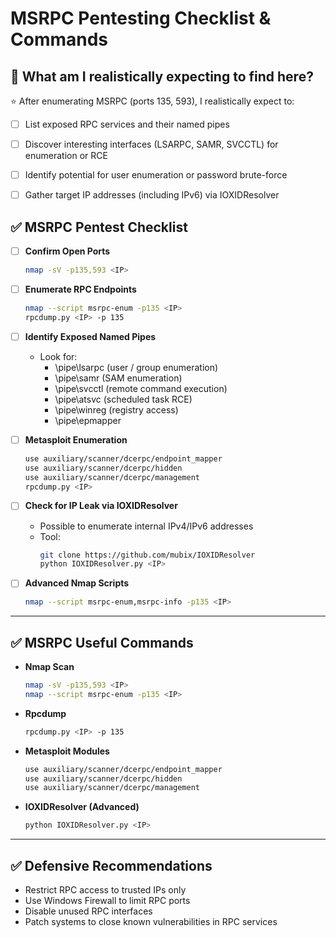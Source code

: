 # MSRPC Pentesting Checklist & Commands

## 🎯 What am I realistically expecting to find here?

⭐ After enumerating MSRPC (ports 135, 593), I realistically expect to:

- [ ] List exposed RPC services and their named pipes
- [ ] Discover interesting interfaces (LSARPC, SAMR, SVCCTL) for enumeration or RCE
- [ ] Identify potential for user enumeration or password brute-force
- [ ] Gather target IP addresses (including IPv6) via IOXIDResolver


## ✅ MSRPC Pentest Checklist

- [ ] **Confirm Open Ports**
    ```bash
    nmap -sV -p135,593 <IP>
    ```

- [ ] **Enumerate RPC Endpoints**
    ```bash
    nmap --script msrpc-enum -p135 <IP>
    rpcdump.py <IP> -p 135
    ```

- [ ] **Identify Exposed Named Pipes**
    - Look for:
        - \pipe\lsarpc (user / group enumeration)
        - \pipe\samr (SAM enumeration)
        - \pipe\svcctl (remote command execution)
        - \pipe\atsvc (scheduled task RCE)
        - \pipe\winreg (registry access)
        - \pipe\epmapper

- [ ] **Metasploit Enumeration**
    ```bash
    use auxiliary/scanner/dcerpc/endpoint_mapper
    use auxiliary/scanner/dcerpc/hidden
    use auxiliary/scanner/dcerpc/management
    rpcdump.py <IP>
    ```

- [ ] **Check for IP Leak via IOXIDResolver**
    - Possible to enumerate internal IPv4/IPv6 addresses
    - Tool:
        ```bash
        git clone https://github.com/mubix/IOXIDResolver
        python IOXIDResolver.py <IP>
        ```

- [ ] **Advanced Nmap Scripts**
    ```bash
    nmap --script msrpc-enum,msrpc-info -p135 <IP>
    ```

---

## ✅ MSRPC Useful Commands

- **Nmap Scan**
    ```bash
    nmap -sV -p135,593 <IP>
    nmap --script msrpc-enum -p135 <IP>
    ```

- **Rpcdump**
    ```bash
    rpcdump.py <IP> -p 135
    ```

- **Metasploit Modules**
    ```bash
    use auxiliary/scanner/dcerpc/endpoint_mapper
    use auxiliary/scanner/dcerpc/hidden
    use auxiliary/scanner/dcerpc/management
    ```

- **IOXIDResolver (Advanced)**
    ```bash
    python IOXIDResolver.py <IP>
    ```

---

## ✅ Defensive Recommendations

- Restrict RPC access to trusted IPs only
- Use Windows Firewall to limit RPC ports
- Disable unused RPC interfaces
- Patch systems to close known vulnerabilities in RPC services
